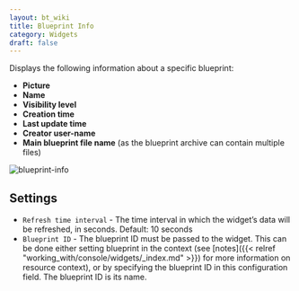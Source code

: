 ```yaml
---
layout: bt_wiki
title: Blueprint Info
category: Widgets
draft: false
---
```

Displays the following information about a specific blueprint:

* **Picture**
* **Name**
* **Visibility level**
* **Creation time**
* **Last update time**
* **Creator user-name**
* **Main blueprint file name** (as the blueprint archive can contain multiple files)

![blueprint-info]( /images/ui/widgets/blueprint-info.png )


## Settings

* `Refresh time interval` - The time interval in which the widget’s data will be refreshed, in seconds. Default: 10 seconds
* `Blueprint ID` - The blueprint ID must be passed to the widget. This can be done either setting blueprint in the context (see [notes]({{< relref "working_with/console/widgets/_index.md" >}}) for more information on resource context), or by specifying the blueprint ID in this configuration field. The blueprint ID is its name.
